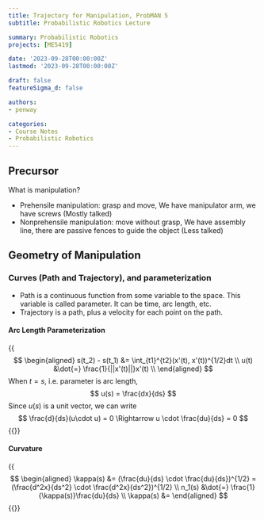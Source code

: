 ```yaml
---
title: Trajectory for Manipulation, ProbMAN 5
subtitle: Probabilistic Robotics Lecture 

summary: Probabilistic Robotics
projects: [ME5419]

date: '2023-09-28T00:00:00Z'
lastmod: '2023-09-28T00:00:00Z'

draft: false
featureSigma_d: false

authors:
- penway

categories:
- Course Notes
- Probabilistic Robotics
---
```


## Precursor
What is manipulation? 
- Prehensile manipulation: grasp and move, We have manipulator arm, we have screws (Mostly talked)
- Nonprehensile manipulation: move without grasp, We have assembly line, there are passive fences to guide the object (Less talked)

## Geometry of Manipulation

### Curves (Path and Trajectory), and parameterization
- Path is a continuous function from some variable to the space. This variable is called parameter. It can be time, arc length, etc.
- Trajectory is a path, plus a velocity for each point on the path.

#### Arc Length Parameterization
{{<math>}}
$$
\begin{aligned}
s(t_2) - s(t_1) &= \int_{t1}^{t2}(x'(t), x'(t))^{1/2}dt \\
u(t) &\dot{=} \frac{1}{||x'(t)||}x'(t) \\
\end{aligned}
$$
When $t=s$, i.e. parameter is arc length,
$$
u(s) = \frac{dx}{ds}
$$
Since $u(s)$ is a unit vector, we can write
$$
\frac{d}{ds}(u\cdot u) = 0 \Rightarrow u \cdot \frac{du}{ds} = 0
$$
{{</math>}}

#### Curvature
{{<math>}}
$$
\begin{aligned}
\kappa(s) &= (\frac{du}{ds} \cdot \frac{du}{ds})^{1/2} = (\frac{d^2x}{ds^2} \cdot \frac{d^2x}{ds^2})^{1/2} \\
n_1(s) &\dot{=} \frac{1}{\kappa(s)}\frac{du}{ds} \\
\kappa(s) &= 
\end{aligned}
$$
{{</math>}}